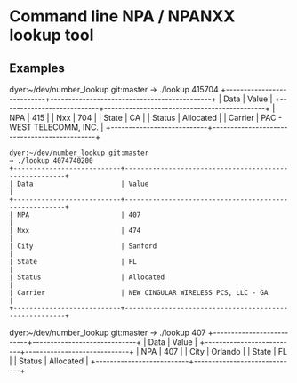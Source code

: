 # Command line NPA / NPANXX lookup tool

## Examples

dyer:~/dev/number_lookup git:master 
→ ./lookup 415704
+---------------------------+---------------------------------------------+
| Data                      | Value                                       |
+---------------------------+---------------------------------------------+
| NPA                       | 415                                         |
| Nxx                       | 704                                         |
| State                     | CA                                          |
| Status                    | Allocated                                   |
| Carrier                   | PAC - WEST TELECOMM, INC.                   |
+---------------------------+---------------------------------------------+

~~~~.shell
dyer:~/dev/number_lookup git:master 
→ ./lookup 4074740200
+---------------------------+-------------------------------------------------------+
| Data                      | Value                                                 |
+---------------------------+-------------------------------------------------------+
| NPA                       | 407                                                   |
| Nxx                       | 474                                                   |
| City                      | Sanford                                               |
| State                     | FL                                                    |
| Status                    | Allocated                                             |
| Carrier                   | NEW CINGULAR WIRELESS PCS, LLC - GA                   |
+---------------------------+-------------------------------------------------------+
~~~~


dyer:~/dev/number_lookup git:master 
→ ./lookup 407
+--------------------------+-----------------------------+
| Data                     | Value                       |
+--------------------------+-----------------------------+
| NPA                      | 407                         |
| City                     | Orlando                     |
| State                    | FL                          |
| Status                   | Allocated                   |
+--------------------------+-----------------------------+

